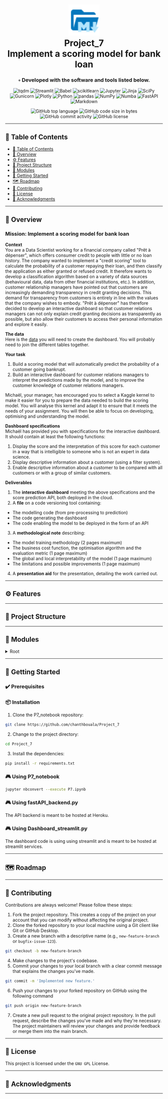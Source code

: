 <div align="center">
<h1 align="center">
<img src="https://raw.githubusercontent.com/PKief/vscode-material-icon-theme/ec559a9f6bfd399b82bb44393651661b08aaf7ba/icons/folder-markdown-open.svg" width="100" />
<br>Project_7
<br>Implement a scoring model for bank loan
</h1>
<h3>◦ Developed with the software and tools listed below.</h3>

<p align="center">
<img src="https://img.shields.io/badge/tqdm-FFC107.svg?style&logo=tqdm&logoColor=black" alt="tqdm" />
<img src="https://img.shields.io/badge/Streamlit-FF4B4B.svg?style&logo=Streamlit&logoColor=white" alt="Streamlit" />
<img src="https://img.shields.io/badge/Babel-F9DC3E.svg?style&logo=Babel&logoColor=black" alt="Babel" />
<img src="https://img.shields.io/badge/scikitlearn-F7931E.svg?style&logo=scikit-learn&logoColor=white" alt="scikitlearn" />
<img src="https://img.shields.io/badge/Jupyter-F37626.svg?style&logo=Jupyter&logoColor=white" alt="Jupyter" />
<img src="https://img.shields.io/badge/Jinja-B41717.svg?style&logo=Jinja&logoColor=white" alt="Jinja" />
<img src="https://img.shields.io/badge/SciPy-8CAAE6.svg?style&logo=SciPy&logoColor=white" alt="SciPy" />
<img src="https://img.shields.io/badge/Gunicorn-499848.svg?style&logo=Gunicorn&logoColor=white" alt="Gunicorn" />

<img src="https://img.shields.io/badge/Plotly-3F4F75.svg?style&logo=Plotly&logoColor=white" alt="Plotly" />
<img src="https://img.shields.io/badge/Python-3776AB.svg?style&logo=Python&logoColor=white" alt="Python" />
<img src="https://img.shields.io/badge/pandas-150458.svg?style&logo=pandas&logoColor=white" alt="pandas" />
<img src="https://img.shields.io/badge/NumPy-013243.svg?style&logo=NumPy&logoColor=white" alt="NumPy" />
<img src="https://img.shields.io/badge/Numba-00A3E0.svg?style&logo=Numba&logoColor=white" alt="Numba" />
<img src="https://img.shields.io/badge/FastAPI-009688.svg?style&logo=FastAPI&logoColor=white" alt="FastAPI" />
<img src="https://img.shields.io/badge/Markdown-000000.svg?style&logo=Markdown&logoColor=white" alt="Markdown" />
</p>
<img src="https://img.shields.io/github/languages/top/chanthbouala/Project_7?style&color=5D6D7E" alt="GitHub top language" />
<img src="https://img.shields.io/github/languages/code-size/chanthbouala/Project_7?style&color=5D6D7E" alt="GitHub code size in bytes" />
<img src="https://img.shields.io/github/commit-activity/m/chanthbouala/Project_7?style&color=5D6D7E" alt="GitHub commit activity" />
<img src="https://img.shields.io/github/license/chanthbouala/Project_7?style&color=5D6D7E" alt="GitHub license" />
</div>

---

## 📒 Table of Contents
- [📒 Table of Contents](#-table-of-contents)
- [📍 Overview](#-overview)
- [⚙️ Features](#-features)
- [📂 Project Structure](#project-structure)
- [🧩 Modules](#modules)
- [🚀 Getting Started](#-getting-started)
- [🗺 Roadmap](#-roadmap)
- [🤝 Contributing](#-contributing)
- [📄 License](#-license)
- [👏 Acknowledgments](#-acknowledgments)

---


## 📍 Overview

### Mission: Implement a scoring model for bank loan
**Context**  
You are a Data Scientist working for a financial company called "Prêt à dépenser", which offers consumer credit to people with little or no loan history. The company wanted to implement a "credit scoring" tool to calculate the probability of a customer repaying their loan, and then classify the application as either granted or refused credit. It therefore wants to develop a classification algorithm based on a variety of data sources (behavioural data, data from other financial institutions, etc.). In addition, customer relationship managers have pointed out that customers are increasingly demanding transparency in credit granting decisions. This demand for transparency from customers is entirely in line with the values that the company wishes to embody. "Prêt à dépenser" has therefore decided to develop an interactive dashboard so that customer relations managers can not only explain credit granting decisions as transparently as possible, but also allow their customers to access their personal information and explore it easily. 

**The data**  
Here is the [data](https://www.kaggle.com/c/home-credit-default-risk/data) you will need to create the dashboard. You will probably need to join the different tables together. 

**Your task**  
1. Build a scoring model that will automatically predict the probability of a customer going bankrupt. 
2. Build an interactive dashboard for customer relations managers to interpret the predictions made by the model, and to improve the customer knowledge of customer relations managers.

Michaël, your manager, has encouraged you to select a Kaggle kernel to make it easier for you to prepare the data needed to build the scoring model. You will analyse this kernel and adapt it to ensure that it meets the needs of your assignment. You will then be able to focus on developing, optimising and understanding the model. 

**Dashboard specifications**  
Michaël has provided you with specifications for the interactive dashboard. It should contain at least the following functions: 
1. Display the score and the interpretation of this score for each customer in a way that is intelligible to someone who is not an expert in data science. 
2. Display descriptive information about a customer (using a filter system). 
3. Enable descriptive information about a customer to be compared with all customers or with a group of similar customers. 

**Deliverables**  
1. The **interactive dashboard** meeting the above specifications and the score prediction API, both deployed in the cloud. 
2. A **file** on a code versioning tool containing: 
- The modelling code (from pre-processing to prediction) 
- The code generating the dashboard 
- The code enabling the model to be deployed in the form of an API 
3. A **methodological note** describing: 
- The model training methodology (2 pages maximum) 
- The business cost function, the optimisation algorithm and the evaluation metric (1 page maximum) 
- The global and local interpretability of the model (1 page maximum) 
- The limitations and possible improvements (1 page maximum) 
4. A **presentation aid** for the presentation, detailing the work carried out.

---

## ⚙️ Features


---


## 📂 Project Structure




---

## 🧩 Modules

<details closed><summary>Root</summary>

| File                                                                                                              | Summary                                 |
| ---                                                                                                               | ---                                     |
| [fastAPI_backend.py](https://github.com/chanthbouala/Project_7/blob/main/P7_API\fastAPI_backend.py)               | HTTPStatus Exception: 429               |
| [functions.py](https://github.com/chanthbouala/Project_7/blob/main/P7_API\functions.py)                           | HTTPStatus Exception: 429               |
| [Procfile](https://github.com/chanthbouala/Project_7/blob/main/P7_API\Procfile)                                   | HTTPStatus Exception: 429               |
| [Dashboard_streamlit.py](https://github.com/chanthbouala/Project_7/blob/main/P7_dashboard\Dashboard_streamlit.py) | HTTPStatus Exception: 429               |
| [functions.py](https://github.com/chanthbouala/Project_7/blob/main/P7_dashboard\functions.py)                     | HTTPStatus Exception: 429               |
| [P7.ipynb](https://github.com/chanthbouala/Project_7/blob/main/P7_notebook\P7.ipynb)                              | Prompt exceeds max token limit: 872857. |

</details>

---

## 🚀 Getting Started

### ✔️ Prerequisites


### 📦 Installation

1. Clone the P7_notebook repository:
```sh
git clone https://github.com/chanthbouala/Project_7
```

2. Change to the project directory:
```sh
cd Project_7
```

3. Install the dependencies:
```sh
pip install -r requirements.txt
```

### 🎮 Using P7_notebook

```sh
jupyter nbconvert --execute P7.ipynb
```

### 🎮 Using fastAPI_backend.py
The API backend is meant to be hosted at Heroku.

### 🎮 Using Dashboard_streamlit.py
The dashboard code is using using streamlit and is meant to be hosted at streamlit services.

---


## 🗺 Roadmap

---

## 🤝 Contributing

Contributions are always welcome! Please follow these steps:
1. Fork the project repository. This creates a copy of the project on your account that you can modify without affecting the original project.
2. Clone the forked repository to your local machine using a Git client like Git or GitHub Desktop.
3. Create a new branch with a descriptive name (e.g., `new-feature-branch` or `bugfix-issue-123`).
```sh
git checkout -b new-feature-branch
```
4. Make changes to the project's codebase.
5. Commit your changes to your local branch with a clear commit message that explains the changes you've made.
```sh
git commit -m 'Implemented new feature.'
```
6. Push your changes to your forked repository on GitHub using the following command
```sh
git push origin new-feature-branch
```
7. Create a new pull request to the original project repository. In the pull request, describe the changes you've made and why they're necessary.
The project maintainers will review your changes and provide feedback or merge them into the main branch.

---

## 📄 License

This project is licensed under the `GNU GPL` License. 

---

## 👏 Acknowledgments


---

